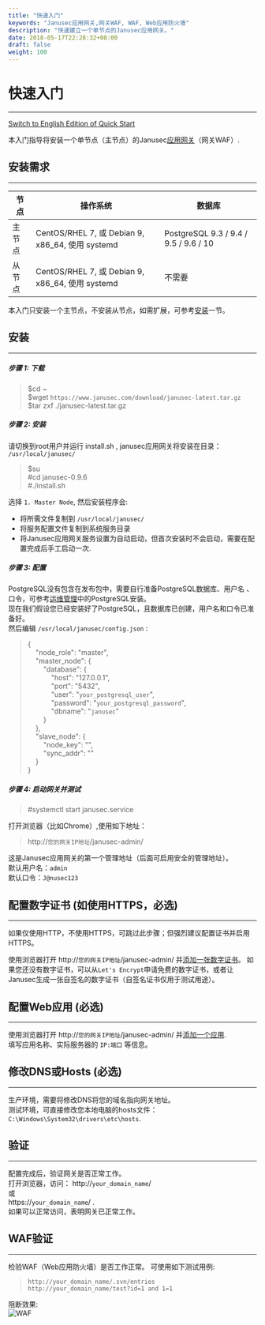 ```yaml
---
title: "快速入门"
keywords: "Janusec应用网关,网关WAF, WAF, Web应用防火墙"
description: "快速建立一个单节点的Janusec应用网关。"
date: 2018-05-17T22:28:32+08:00
draft: false
weight: 100
---
```


# 快速入门
----

[Switch to English Edition of Quick Start](/documentation/quick-start/)   


本入门指导将安装一个单节点（主节点）的Janusec[应用网关](https://www.janusec.com/)（网关WAF）.   


## 安装需求  
----

| 节点                | 操作系统   | 数据库 |
|---------------------|--------------------------------------------------|----------|
| 主节点 | CentOS/RHEL 7, 或 Debian 9, x86_64, 使用 systemd | PostgreSQL 9.3 / 9.4 / 9.5 / 9.6 / 10  |   
| 从节点  | CentOS/RHEL 7, 或 Debian 9, x86_64, 使用 systemd | 不需要 |  

本入门只安装一个主节点，不安装从节点，如需扩展，可参考[安装](/cn/installation/)一节。
  
## 安装
----
##### 步骤 1: 下载
> $cd ~  
> $wget `https://www.janusec.com/download/janusec-latest.tar.gz`  
> $tar zxf ./janusec-latest.tar.gz  

##### 步骤 2: 安装
请切换到root用户并运行 install.sh , janusec应用网关将安装在目录： `/usr/local/janusec/ ` 

> $su   
> #cd janusec-0.9.6   
> #./install.sh   

选择 `1. Master Node`, 然后安装程序会:   

* 将所需文件复制到 `/usr/local/janusec/`   
* 将服务配置文件复制到系统服务目录   
* 将Janusec应用网关服务设置为自动启动，但首次安装时不会启动，需要在配置完成后手工启动一次.   

##### 步骤 3: 配置 
PostgreSQL没有包含在发布包中，需要自行准备PostgreSQL数据库、用户名 、口令，可参考[运维管理](/cn/operation-management/)中的PostgreSQL安装。   
现在我们假设您已经安装好了PostgreSQL，且数据库已创建，用户名和口令已准备好。  
然后编辑 `/usr/local/janusec/config.json` :

> {  
> &nbsp;&nbsp;&nbsp;&nbsp;"node_role": "master",  
> &nbsp;&nbsp;&nbsp;&nbsp;"master_node": {  
> &nbsp;&nbsp;&nbsp;&nbsp;&nbsp;&nbsp;&nbsp;&nbsp;"database": {  
> &nbsp;&nbsp;&nbsp;&nbsp;&nbsp;&nbsp;&nbsp;&nbsp;&nbsp;&nbsp;&nbsp;&nbsp;"host": "127.0.0.1",  
> &nbsp;&nbsp;&nbsp;&nbsp;&nbsp;&nbsp;&nbsp;&nbsp;&nbsp;&nbsp;&nbsp;&nbsp;"port": "5432",  
> &nbsp;&nbsp;&nbsp;&nbsp;&nbsp;&nbsp;&nbsp;&nbsp;&nbsp;&nbsp;&nbsp;&nbsp;"user": "`your_postgresql_user`",  
> &nbsp;&nbsp;&nbsp;&nbsp;&nbsp;&nbsp;&nbsp;&nbsp;&nbsp;&nbsp;&nbsp;&nbsp;"password": "`your_postgresql_password`",  
> &nbsp;&nbsp;&nbsp;&nbsp;&nbsp;&nbsp;&nbsp;&nbsp;&nbsp;&nbsp;&nbsp;&nbsp;"dbname": "`janusec`"  
> &nbsp;&nbsp;&nbsp;&nbsp;&nbsp;&nbsp;&nbsp;&nbsp;}  
> &nbsp;&nbsp;&nbsp;&nbsp;},  
> &nbsp;&nbsp;&nbsp;&nbsp;"slave_node": {  
> &nbsp;&nbsp;&nbsp;&nbsp;&nbsp;&nbsp;&nbsp;&nbsp;"node_key": "",  
> &nbsp;&nbsp;&nbsp;&nbsp;&nbsp;&nbsp;&nbsp;&nbsp;"sync_addr": ""  
> &nbsp;&nbsp;&nbsp;&nbsp;}  
> }  



##### 步骤 4: 启动网关并测试
> #systemctl start janusec.service  

打开浏览器（比如Chrome）,使用如下地址：

> http://`您的网关IP地址`/janusec-admin/  

这是Janusec应用网关的第一个管理地址（后面可启用安全的管理地址）。  
默认用户名：`admin`   
默认口令：`J@nusec123`   


## 配置数字证书 (如使用HTTPS，必选)
----
如果仅使用HTTP，不使用HTTPS，可跳过此步骤；但强烈建议配置证书并启用HTTPS。

使用浏览器打开 http://`您的网关IP地址`/janusec-admin/ 并[添加一张数字证书](/cn/certificate-management/)。
如果您还没有数字证书，可以从`Let's Encrypt`申请免费的数字证书，或者让Janusec生成一张自签名的数字证书（自签名证书仅用于测试用途）。

## 配置Web应用 (必选)
----
使用浏览器打开  http://`您的网关IP地址`/janusec-admin/ 并[添加一个应用](/cn/application-management/).  
填写应用名称、实际服务器的 `IP:端口` 等信息。

## 修改DNS或Hosts (必选)
----
生产环境，需要将修改DNS将您的域名指向网关地址。  
测试环境，可直接修改您本地电脑的hosts文件： 
 `C:\Windows\System32\drivers\etc\hosts`.    

## 验证
----
配置完成后，验证网关是否正常工作。  
打开浏览器，访问：
http://`your_domain_name`/   
或   
https://`your_domain_name`/ .  
如果可以正常访问，表明网关已正常工作。  

## WAF验证
----
检验WAF（Web应用防火墙）是否工作正常。
可使用如下测试用例:  

> `http://your_domain_name/.svn/entries`   
> `http://your_domain_name/test?id=1 and 1=1`  

阻断效果:   
![WAF](/images/waf2.png "WAF of Janusec Application Gateway")  

